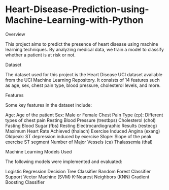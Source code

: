 # Heart-Disease-Prediction-using-Machine-Learning-with-Python
Overview

This project aims to predict the presence of heart disease using machine learning techniques. By analyzing medical data, we train a model to classify whether a patient is at risk or not.

Dataset

The dataset used for this project is the Heart Disease UCI dataset available from the UCI Machine Learning Repository. It consists of 14 features such as age, sex, chest pain type, blood pressure, cholesterol levels, and more.

Features

Some key features in the dataset include:

Age: Age of the patient
Sex: Male or Female
Chest Pain Type (cp): Different types of chest pain
Resting Blood Pressure (trestbps)
Cholesterol (chol)
Fasting Blood Sugar (fbs)
Resting Electrocardiographic Results (restecg)
Maximum Heart Rate Achieved (thalach)
Exercise Induced Angina (exang)
Oldpeak: ST depression induced by exercise
Slope: Slope of the peak exercise ST segment
Number of Major Vessels (ca)
Thalassemia (thal)

Machine Learning Models Used

The following models were implemented and evaluated:

Logistic Regression
Decision Tree Classifier
Random Forest Classifier
Support Vector Machine (SVM)
K-Nearest Neighbors (KNN)
Gradient Boosting Classifier
